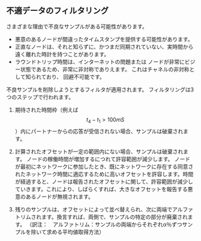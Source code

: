 ## 不適データのフィルタリング

さまざまな理由で不良なサンプルがある可能性があります。

* 悪意のあるノードが間違ったタイムスタンプを提供する可能性があります。
* 正直なノードは、それと知らずに、かつまだ同期されていない、実時間から遠く離れた時計を持つことがあります。
* ラウンドトリップ時間は、インターネットの問題または
ノードが非常にビジー状態であるため、非常に非対称でありえます。 これはチャネルの非対称として知られており、
回避不可能です。

不良サンプルを削除しようとするフィルタが適用されます。 フィルタリングは3つのステップで行われます。

1. 期待された時間枠（例えば $$t_4-t_1>100mS$$）内にパートナーからの応答が受信されない場合、サンプルは破棄されます。

2. 計算されたオフセットが一定の範囲内にない場合、サンプルは破棄されます。 ノードの稼働時間が増加するにつれて許容範囲が減少します。 ノードが最初にネットワークに参加したとき、既にネットワークに存在する同意されたネットワーク時間に適応するために高いオフセットを許容します。時間が経過すると、ノードは報告されたオフセットに関して、許容範囲が減少していきます。これにより、しばらくすれば、大きなオフセットを報告する悪意のあるノードが無視されます。

3. 残りのサンプルは、オフセットによって並べ替えられ、次に両端でアルファトリムされます。換言すれば、両側で、サンプルの特定の部分が廃棄されます。
（訳注：　アルファトリム：サンプルの両端からそれぞれα％ずつサンプルを除いて求める平均値取得方法）


